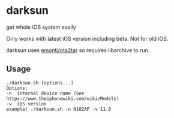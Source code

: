 # darksun

get whole iOS system easily

Only works with latest iOS version including beta. Not for old iOS.

darksun uses [emonti/ota2tar](https://github.com/emonti/ota2tar) so requires libarchive to run.

## Usage

	./darksun.sh [options...]
	Options:
	-n	internal device name (See https://www.theiphonewiki.com/wiki/Models)
	-v	iOS version
	example) ./darksun.sh -n N102AP -v 11.0
